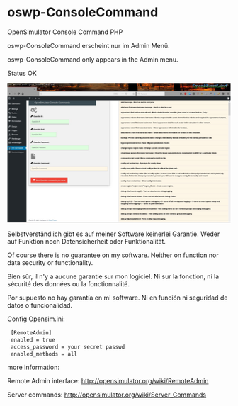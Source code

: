 # oswp-ConsoleCommand
OpenSimulator Console Command PHP

oswp-ConsoleCommand erscheint nur im Admin Menü.

oswp-ConsoleCommand only appears in the Admin menu.

Status OK

![ConsoleCommand](https://github.com/BigManzai/oswp-ConsoleCommand/blob/master/oswp-consolecommand.jpg)

Selbstverständlich gibt es auf meiner Software keinerlei Garantie.
Weder auf Funktion noch Datensicherheit oder Funktionalität.

Of course there is no guarantee on my software.
Neither on function nor data security or functionality. 

Bien sûr, il n'y a aucune garantie sur mon logiciel.
Ni sur la fonction, ni la sécurité des données ou la fonctionnalité. 

Por supuesto no hay garantía en mi software.
Ni en función ni seguridad de datos o funcionalidad. 

Config Opensim.ini:

     [RemoteAdmin]
     enabled = true
     access_password = your secret passwd
     enabled_methods = all

more Information:

Remote Admin interface: http://opensimulator.org/wiki/RemoteAdmin

Server commands: http://opensimulator.org/wiki/Server_Commands
